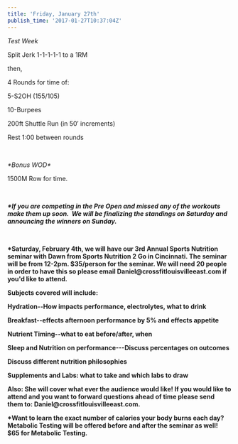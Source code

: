 ```yaml
---
title: 'Friday, January 27th'
publish_time: '2017-01-27T10:37:04Z'
---
```


*Test Week*

Split Jerk 1-1-1-1-1 to a 1RM

then,

4 Rounds for time of:

5-S2OH (155/105)

10-Burpees

200ft Shuttle Run (in 50′ increments)

Rest 1:00 between rounds

 

*\*Bonus WOD\**

1500M Row for time.

 

***\*If you are competing in the Pre Open and missed any of the workouts
make them up soon.  We will be finalizing the standings on Saturday and
announcing the winners on Sunday.***

 

**\*Saturday, February 4th, we will have our 3rd Annual Sports Nutrition
seminar with Dawn from Sports Nutrition 2 Go in Cincinnati. The seminar
will be from 12-2pm. \$35/person for the seminar. We will need 20 people
in order to have this so please email Daniel\@crossfitlouisvilleeast.com
if you'd like to attend.**

**Subjects covered will include:**

**Hydration--How impacts performance, electrolytes, what to drink**

**Breakfast--effects afternoon performance by 5% and effects appetite**

**Nutrient Timing--what to eat before/after, when**

**Sleep and Nutrition on performance---Discuss percentages on outcomes**

**Discuss different nutrition philosophies**

**Supplements and Labs: what to take and which labs to draw**

**Also: She will cover what ever the audience would like! If you would
like to attend and you want to forward questions ahead of time please
send them to: Daniel\@crossfitlouisvilleeast.com.**

**\*Want to learn the exact number of calories your body burns each day?
Metabolic Testing will be offered before and after the seminar as well!
\$65 for Metabolic Testing.**

